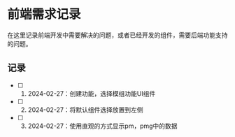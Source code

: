 # 前端需求记录

在这里记录前端开发中需要解决的问题，或者已经开发的组件，需要后端功能支持的问题。

## 记录

- [ ] 1. 2024-02-27：创建功能，选择模组功能UI组件
- [ ] 2. 2024-02-27：将默认组件选择放置到左侧
- [ ] 3. 2024-02-27：使用直观的方式显示pm，pmg中的数据
